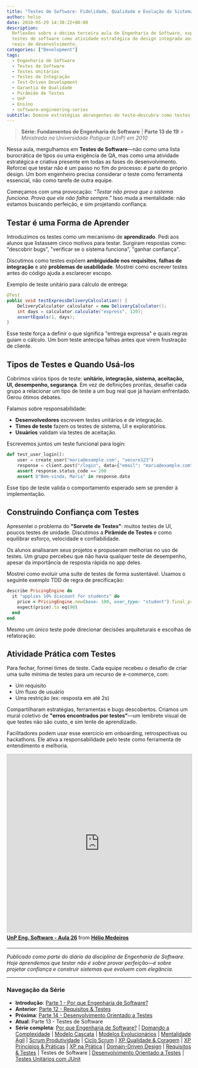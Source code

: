 ```yaml
---
title: "Testes de Software: Fidelidade, Qualidade e Evolução do Sistema"
author: helio
date: 2010-05-29 14:30:22+00:00
description:
  Reflexões sobre a décima terceira aula de Engenharia de Software, explorando
  testes de software como atividade estratégica de design integrada aos processos
  reais de desenvolvimento.
categories: ["Development"]
tags:
  - Engenharia de Software
  - Testes de Software
  - Testes Unitários
  - Testes de Integração
  - Test-Driven Development
  - Garantia de Qualidade
  - Pirâmide de Testes
  - UnP
  - Ensino
  - software-engineering-series
subtitle: Domine estratégias abrangentes de teste—descubra como testes unitários, de integração e de sistema trabalham juntos para criar pirâmides robustas de verificação que capturam bugs cedo e constroem confiança do usuário
---
```


> **Série: Fundamentos de Engenharia de Software** | **Parte 13 de 19** > _Ministrada na Universidade Potiguar (UnP) em 2010_

Nessa aula, mergulhamos em **Testes de Software**—não como uma lista burocrática de tipos ou uma exigência de QA, mas como uma atividade estratégica e criativa presente em todas as fases do desenvolvimento. Reforcei que testar não é um passo no fim do processo: é parte do próprio design. Um bom engenheiro precisa considerar o teste como ferramenta essencial, não como tarefa de outra equipe.

Começamos com uma provocação: _"Testar não prova que o sistema funciona. Prova que ele não falha sempre."_ Isso muda a mentalidade: não estamos buscando perfeição, e sim projetando confiança.

## Testar é uma Forma de Aprender

Introduzimos os testes como um mecanismo de **aprendizado**. Pedi aos alunos que listassem cinco motivos para testar. Surgiram respostas como: "descobrir bugs", "verificar se o sistema funciona", "ganhar confiança".

Discutimos como testes expõem **ambiguidade nos requisitos**, **falhas de integração** e até **problemas de usabilidade**. Mostrei como escrever testes antes do código ajuda a esclarecer escopo.

Exemplo de teste unitário para cálculo de entrega:

```java
@Test
public void testExpressDeliveryCalculation() {
    DeliveryCalculator calculator = new DeliveryCalculator();
    int days = calculator.calculate("express", 120);
    assertEquals(1, days);
}
```

Esse teste força a definir o que significa "entrega expressa" e quais regras guiam o cálculo. Um bom teste antecipa falhas antes que virem frustração de cliente.

## Tipos de Testes e Quando Usá-los

Cobrimos vários tipos de teste: **unitário, integração, sistema, aceitação, UI, desempenho, segurança**. Em vez de definições prontas, desafiei cada grupo a relacionar um tipo de teste a um bug real que já haviam enfrentado. Gerou ótimos debates.

Falamos sobre responsabilidade:

- **Desenvolvedores** escrevem testes unitários e de integração.
- **Times de teste** fazem os testes de sistema, UI e exploratórios.
- **Usuários** validam via testes de aceitação.

Escrevemos juntos um teste funcional para login:

```python
def test_user_login():
    user = create_user("maria@example.com", "secure123")
    response = client.post("/login", data={"email": "maria@example.com", "password": "secure123"})
    assert response.status_code == 200
    assert b"Bem-vinda, Maria" in response.data
```

Esse tipo de teste valida o comportamento esperado sem se prender à implementação.

## Construindo Confiança com Testes

Apresentei o problema do **"Sorvete de Testes"**: muitos testes de UI, poucos testes de unidade. Discutimos a **Pirâmide de Testes** e como equilibrar esforço, velocidade e confiabilidade.

Os alunos analisaram seus projetos e propuseram melhorias no uso de testes. Um grupo percebeu que não havia qualquer teste de desempenho, apesar da importância de resposta rápida no app deles.

Mostrei como evoluir uma suíte de testes de forma sustentável. Usamos o seguinte exemplo TDD de regra de precificação:

```ruby
describe PricingEngine do
  it "applies 10% discount for students" do
    price = PricingEngine.new(base: 100, user_type: "student").final_price
    expect(price).to eq(90)
  end
end
```

Mesmo um único teste pode direcionar decisões arquiteturais e escolhas de refatoração.

## Atividade Prática com Testes

Para fechar, formei times de teste. Cada equipe recebeu o desafio de criar uma suíte mínima de testes para um recurso de e-commerce, com:

- Um requisito
- Um fluxo de usuário
- Uma restrição (ex: resposta em até 2s)

Compartilharam estratégias, ferramentas e bugs descobertos. Criamos um mural coletivo de **"erros encontrados por testes"**—um lembrete visual de que testes não são custo, e sim lente de aprendizado.

Facilitadores podem usar esse exercício em onboarding, retrospectivas ou hackathons. Ele ativa a responsabilidade pelo teste como ferramenta de entendimento e melhoria.

<div style="margin-bottom: 20px;">
<iframe src="https://www.slideshare.net/slideshow/embed_code/key/2djxpcSYwJnMsu?startSlide=1" width="597" height="486" frameborder="0" marginwidth="0" marginheight="0" scrolling="no" style="border:1px solid #CCC; border-width:1px; margin-bottom:5px;max-width: 100%;" allowfullscreen></iframe> <div style="margin-bottom:5px"><strong> <a href="https://pt.slideshare.net/slideshow/un-p-aula-26/4328245" title="UnP Eng. Software - Aula 26" target="_blank">UnP Eng. Software - Aula 26</a> </strong> from <strong> <a href="https://www.slideshare.net/heliomedeiros" target="_blank">Hélio Medeiros</a> </strong></div></div>

---

_Publicado como parte do diário da disciplina de Engenharia de Software. Hoje aprendemos que testar não é sobre provar perfeição—é sobre projetar confiança e construir sistemas que evoluem com elegância._

---

### **Navegação da Série**

- **Introdução**: [Parte 1 - Por que Engenharia de Software?](../2010-02-24-software-engineering-purpose/)
- **Anterior**: [Parte 12 - Requisitos & Testes](../2010-05-22-requirements-validation-tests/)
- **Próxima**: [Parte 14 - Desenvolvimento Orientado a Testes](../2010-06-05-test-driven-development/)
- **Atual**: Parte 13 - Testes de Software
- **Série completa**: [Por que Engenharia de Software?](../2010-02-24-software-engineering-purpose/) | [Domando a Complexidade](../2010-03-02-complexity-process/) | [Modelo Cascata](../2010-03-10-waterfall-model/) | [Modelos Evolucionários](../2010-03-18-evolutionary-models/) | [Mentalidade Ágil](../2010-03-26-agile-mindset/) | [Scrum Produtividade](../2010-04-03-scrum-productivity/) | [Ciclo Scrum](../2010-04-11-scrum-cycle/) | [XP Qualidade & Coragem](../2010-04-19-xp-quality-courage/) | [XP Princípios & Práticas](../2010-05-01-xp-principles-practices/) | [XP na Prática](../2010-05-08-applying-xp-strategies/) | [Domain-Driven Design](../2010-05-15-domain-driven-design/) | [Requisitos & Testes](../2010-05-22-requirements-validation-tests/) | Testes de Software | [Desenvolvimento Orientado a Testes](../2010-06-05-test-driven-development/) | [Testes Unitários com JUnit](../2010-06-12-junit-unit-testing/)
